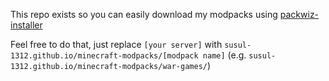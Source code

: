 This repo exists so you can easily download my modpacks using [packwiz-installer](https://packwiz.infra.link/tutorials/installing/packwiz-installer/)

Feel free to do that, just replace `[your server]` with `susul-1312.github.io/minecraft-modpacks/[modpack name]` (e.g. `susul-1312.github.io/minecraft-modpacks/war-games/`)

